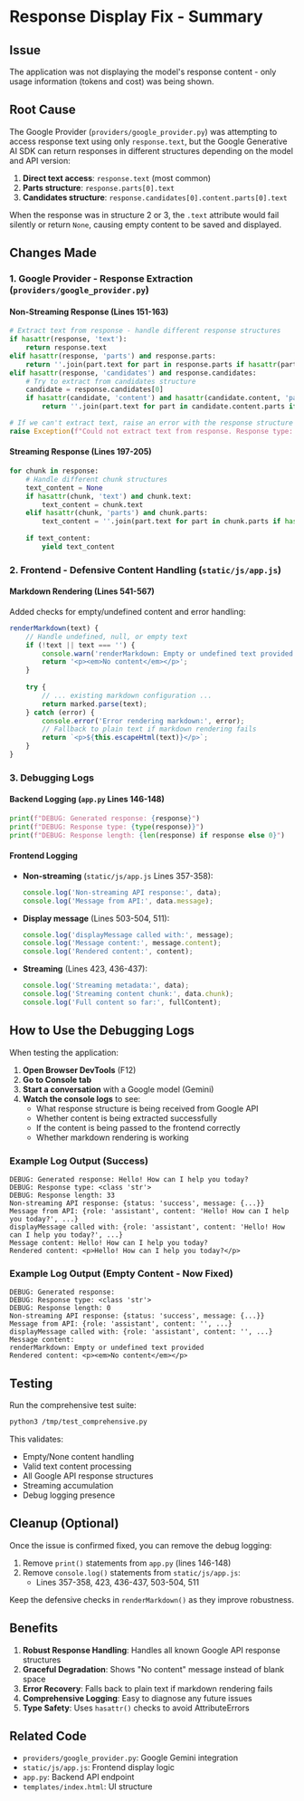 # Response Display Fix - Summary

## Issue
The application was not displaying the model's response content - only usage information (tokens and cost) was being shown.

## Root Cause
The Google Provider (`providers/google_provider.py`) was attempting to access response text using only `response.text`, but the Google Generative AI SDK can return responses in different structures depending on the model and API version:

1. **Direct text access**: `response.text` (most common)
2. **Parts structure**: `response.parts[0].text`
3. **Candidates structure**: `response.candidates[0].content.parts[0].text`

When the response was in structure 2 or 3, the `.text` attribute would fail silently or return `None`, causing empty content to be saved and displayed.

## Changes Made

### 1. Google Provider - Response Extraction (`providers/google_provider.py`)

#### Non-Streaming Response (Lines 151-163)
```python
# Extract text from response - handle different response structures
if hasattr(response, 'text'):
    return response.text
elif hasattr(response, 'parts') and response.parts:
    return ''.join(part.text for part in response.parts if hasattr(part, 'text'))
elif hasattr(response, 'candidates') and response.candidates:
    # Try to extract from candidates structure
    candidate = response.candidates[0]
    if hasattr(candidate, 'content') and hasattr(candidate.content, 'parts'):
        return ''.join(part.text for part in candidate.content.parts if hasattr(part, 'text'))

# If we can't extract text, raise an error with the response structure
raise Exception(f"Could not extract text from response. Response type: {type(response)}, attributes: {dir(response)}")
```

#### Streaming Response (Lines 197-205)
```python
for chunk in response:
    # Handle different chunk structures
    text_content = None
    if hasattr(chunk, 'text') and chunk.text:
        text_content = chunk.text
    elif hasattr(chunk, 'parts') and chunk.parts:
        text_content = ''.join(part.text for part in chunk.parts if hasattr(part, 'text'))
    
    if text_content:
        yield text_content
```

### 2. Frontend - Defensive Content Handling (`static/js/app.js`)

#### Markdown Rendering (Lines 541-567)
Added checks for empty/undefined content and error handling:
```javascript
renderMarkdown(text) {
    // Handle undefined, null, or empty text
    if (!text || text === '') {
        console.warn('renderMarkdown: Empty or undefined text provided');
        return '<p><em>No content</em></p>';
    }
    
    try {
        // ... existing markdown configuration ...
        return marked.parse(text);
    } catch (error) {
        console.error('Error rendering markdown:', error);
        // Fallback to plain text if markdown rendering fails
        return `<p>${this.escapeHtml(text)}</p>`;
    }
}
```

### 3. Debugging Logs

#### Backend Logging (`app.py` Lines 146-148)
```python
print(f"DEBUG: Generated response: {response}")
print(f"DEBUG: Response type: {type(response)}")
print(f"DEBUG: Response length: {len(response) if response else 0}")
```

#### Frontend Logging
- **Non-streaming** (`static/js/app.js` Lines 357-358):
  ```javascript
  console.log('Non-streaming API response:', data);
  console.log('Message from API:', data.message);
  ```

- **Display message** (Lines 503-504, 511):
  ```javascript
  console.log('displayMessage called with:', message);
  console.log('Message content:', message.content);
  console.log('Rendered content:', content);
  ```

- **Streaming** (Lines 423, 436-437):
  ```javascript
  console.log('Streaming metadata:', data);
  console.log('Streaming content chunk:', data.chunk);
  console.log('Full content so far:', fullContent);
  ```

## How to Use the Debugging Logs

When testing the application:

1. **Open Browser DevTools** (F12)
2. **Go to Console tab**
3. **Start a conversation** with a Google model (Gemini)
4. **Watch the console logs** to see:
   - What response structure is being received from Google API
   - Whether content is being extracted successfully
   - If the content is being passed to the frontend correctly
   - Whether markdown rendering is working

### Example Log Output (Success)
```
DEBUG: Generated response: Hello! How can I help you today?
DEBUG: Response type: <class 'str'>
DEBUG: Response length: 33
Non-streaming API response: {status: 'success', message: {...}}
Message from API: {role: 'assistant', content: 'Hello! How can I help you today?', ...}
displayMessage called with: {role: 'assistant', content: 'Hello! How can I help you today?', ...}
Message content: Hello! How can I help you today?
Rendered content: <p>Hello! How can I help you today?</p>
```

### Example Log Output (Empty Content - Now Fixed)
```
DEBUG: Generated response: 
DEBUG: Response type: <class 'str'>
DEBUG: Response length: 0
Non-streaming API response: {status: 'success', message: {...}}
Message from API: {role: 'assistant', content: '', ...}
displayMessage called with: {role: 'assistant', content: '', ...}
Message content: 
renderMarkdown: Empty or undefined text provided
Rendered content: <p><em>No content</em></p>
```

## Testing

Run the comprehensive test suite:
```bash
python3 /tmp/test_comprehensive.py
```

This validates:
- Empty/None content handling
- Valid text content processing
- All Google API response structures
- Streaming accumulation
- Debug logging presence

## Cleanup (Optional)

Once the issue is confirmed fixed, you can remove the debug logging:

1. Remove `print()` statements from `app.py` (lines 146-148)
2. Remove `console.log()` statements from `static/js/app.js`:
   - Lines 357-358, 423, 436-437, 503-504, 511

Keep the defensive checks in `renderMarkdown()` as they improve robustness.

## Benefits

1. **Robust Response Handling**: Handles all known Google API response structures
2. **Graceful Degradation**: Shows "No content" message instead of blank space
3. **Error Recovery**: Falls back to plain text if markdown rendering fails
4. **Comprehensive Logging**: Easy to diagnose any future issues
5. **Type Safety**: Uses `hasattr()` checks to avoid AttributeErrors

## Related Code

- `providers/google_provider.py`: Google Gemini integration
- `static/js/app.js`: Frontend display logic
- `app.py`: Backend API endpoint
- `templates/index.html`: UI structure
